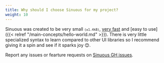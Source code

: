```yaml
---
title: Why should I choose Sinuous for my project?
weight: 10
---
```


Sinuous was created to be very small <small>`(±1.4kB)`</small>, [very fast](https://rawgit.com/krausest/js-framework-benchmark/master/webdriver-ts-results/table.html) and [easy to use]({{< relref "/main-concepts/hello-world.md" >}}).
There is very little specialized syntax to learn compared to other UI libraries so I recommend giving it a spin and see if it sparks joy 😊.

Report any issues or fearture requests on [Sinuous GH issues](https://github.com/luwes/sinuous/issues).
